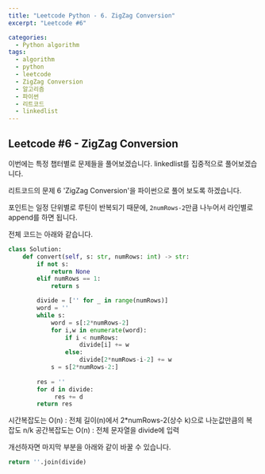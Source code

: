 ```yaml
---
title: "Leetcode Python - 6. ZigZag Conversion"
excerpt: "Leetcode #6"

categories:
  - Python algorithm
tags:
  - algorithm
  - python
  - leetcode
  - ZigZag Conversion
  - 알고리즘
  - 파이썬
  - 리트코드
  - linkedlist
---
```


## Leetcode #6 - ZigZag Conversion

이번에는 특정 챕터별로 문제들을 풀어보겠습니다.
linkedlist를 집중적으로 풀어보겠습니다.

리트코드의 문제 6 'ZigZag Conversion'을 파이썬으로 풀어 보도록 하겠습니다. 

포인트는 일정 단위별로 루틴이 반복되기 때문에,
 ```2numRows-2```만큼 나누어서 라인별로 append를 하면 됩니다.


전체 코드는 아래와 같습니다.
```python
class Solution:
    def convert(self, s: str, numRows: int) -> str:
        if not s:
            return None
        elif numRows == 1:
            return s

        divide = ['' for _ in range(numRows)]
        word = ''
        while s:
            word = s[:2*numRows-2]
            for i,w in enumerate(word):
                if i < numRows:
                    divide[i] += w
                else:
                    divide[2*numRows-i-2] += w
            s = s[2*numRows-2:]
            
        res = ''
        for d in divide:
             res += d
        return res
```

시간복잡도는 O(n) : 전체 길이(n)에서 2*numRows-2(상수 k)으로 나눈값만큼의 복잡도 n/k
공간복잡도는 O(n) : 전체 문자열을 divide에 입력

개선하자면 마지막 부분을 아래와 같이 바꿀 수 있습니다.
```python
return ''.join(divide)
```
